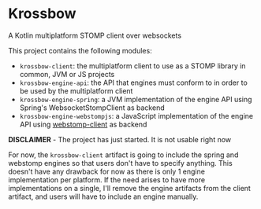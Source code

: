 # Krossbow

A Kotlin multiplatform STOMP client over websockets

This project contains the following modules:
- `krossbow-client`: the multiplatform client to use as a STOMP library in common, JVM or JS projects
- `krossbow-engine-api`: the API that engines must conform to in order to be used by the multiplatform client
- `krossbow-engine-spring`: a JVM implementation of the engine API using Spring's WebsocketStompClient as backend
- `krossbow-engine-webstompjs`: a JavaScript implementation of the engine API using 
[webstomp-client](https://github.com/JSteunou/webstomp-client) as backend

**DISCLAIMER** - The project has just started. It is not usable right now

For now, the `krossbow-client` artifact is going to include the spring and webstomp 
engines so that users don't have to specify anything. This doesn't have any drawback for now as there is only 1 
engine implementation per platform. If the need arises to have more implementations on a single, I'll remove the 
engine artifacts from the client artifact, and users will have to include an engine manually.
